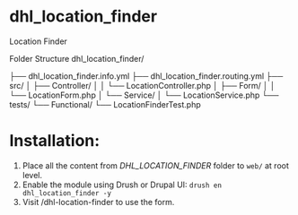 # dhl_location_finder
Location Finder

Folder Structure
dhl_location_finder/

├── dhl_location_finder.info.yml
├── dhl_location_finder.routing.yml
├── src/
│   ├── Controller/
│   │   └── LocationController.php
│   ├── Form/
│   │   └── LocationForm.php
│   └── Service/
│       └── LocationService.php
└── tests/
    └── Functional/
        └── LocationFinderTest.php


# Installation:
1. Place all the content from *DHL_LOCATION_FINDER* folder to `web/` at root level.
2. Enable the module using Drush or Drupal UI: 
`
drush en dhl_location_finder -y
`
3. Visit /dhl-location-finder to use the form.
